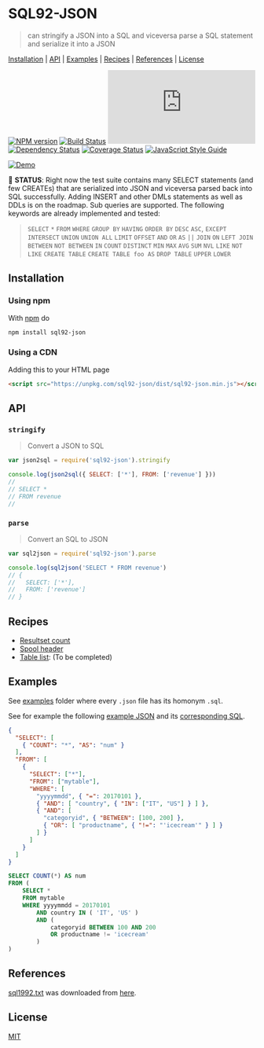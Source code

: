 # SQL92-JSON

> can stringify a JSON into a SQL and viceversa parse a SQL statement and serialize it into a JSON

[Installation](#installation) |
[API](#api) |
[Examples](#examples) |
[Recipes](#recipes) |
[References](#references) |
[License](#license)

[![NPM version](https://badge.fury.io/js/sql92-json.svg)](http://badge.fury.io/js/sql92-json)
[![Build Status](https://travis-ci.org/fibo/SQL92-JSON.svg?branch=master)](https://travis-ci.org/fibo/SQL92-JSON?branch=master)
[![Badge size](https://badge-size.herokuapp.com/fibo/sql92-json/master/dist/sql92-json.min.js)](https://github.com/fibo/sql92-json/blob/master/dist/sql92-json.min.js)
[![Dependency Status](https://gemnasium.com/fibo/SQL92-JSON.svg)](https://gemnasium.com/fibo/SQL92-JSON)
[![Coverage Status](https://coveralls.io/repos/fibo/SQL92-JSON/badge.svg?branch=master)](https://coveralls.io/r/fibo/SQL92-JSON?branch=master)
[![JavaScript Style Guide](https://img.shields.io/badge/code_style-standard-brightgreen.svg)](https://standardjs.com)

[![Demo](//g14n.info/SQL92-JSON/demo.png)](//g14n.info/SQL92-JSON/demo)

🚧 **STATUS**: Right now the test suite contains many SELECT statements (and few CREATEs) that are serialized into JSON and viceversa parsed back into SQL successfully.
Adding INSERT and other DMLs statements as well as DDLs is on the roadmap.
Sub queries are supported.
The following keywords are already implemented and tested:

> `SELECT` `*` `FROM` `WHERE`
> `GROUP BY` `HAVING`
> `ORDER BY` `DESC` `ASC`,
> `EXCEPT` `INTERSECT` `UNION` `UNION ALL`
> `LIMIT` `OFFSET`
> `AND` `OR` `AS` `||`
> `JOIN` `ON` `LEFT JOIN`
> `BETWEEN` `NOT BETWEEN` `IN`
> `COUNT` `DISTINCT`
> `MIN` `MAX` `AVG` `SUM` `NVL`
> `LIKE` `NOT LIKE`
> `CREATE TABLE` `CREATE TABLE foo AS` `DROP TABLE`
> `UPPER` `LOWER`

## Installation

### Using npm

With [npm](https://npmjs.org/) do

```bash
npm install sql92-json
```

### Using a CDN

Adding this to your HTML page

```html
<script src="https://unpkg.com/sql92-json/dist/sql92-json.min.js"></script>
```

## API

### `stringify`

> Convert a JSON to SQL

```javascript
var json2sql = require('sql92-json').stringify

console.log(json2sql({ SELECT: ['*'], FROM: ['revenue'] }))
//
// SELECT *
// FROM revenue
//
```

### `parse`

> Convert an SQL to JSON

```javascript
var sql2json = require('sql92-json').parse

console.log(sql2json('SELECT * FROM revenue')
// {
//   SELECT: ['*'],
//   FROM: ['revenue']
// }
```

## Recipes

* [Resultset count](http://g14n.info/SQL92-JSON/recipes/resultset-count/)
* [Spool header](http://g14n.info/SQL92-JSON/recipes/spool-header/)
* [Table list](http://g14n.info/SQL92-JSON/recipes/table-list/): (To be completed)

## Examples

See [examples] folder where every `.json` file has its homonym `.sql`.

See for example the following [example JSON][exampleJSON] and its [corresponding SQL][exampleSQL].

```json
{
  "SELECT": [
    { "COUNT": "*", "AS": "num" }
  ],
  "FROM": [
    {
      "SELECT": ["*"],
      "FROM": ["mytable"],
      "WHERE": [
        "yyyymmdd", { "=": 20170101 },
        { "AND": [ "country", { "IN": ["IT", "US"] } ] },
        { "AND": [
          "categoryid", { "BETWEEN": [100, 200] },
          { "OR": [ "productname", { "!=": "'icecream'" } ] }
        ] }
      ]
    }
  ]
}
```

```sql
SELECT COUNT(*) AS num
FROM (
	SELECT *
	FROM mytable
	WHERE yyyymmdd = 20170101
		AND country IN ( 'IT', 'US' )
		AND (
			categoryid BETWEEN 100 AND 200
			OR productname != 'icecream'
		)
)
```

## References

[sql1992.txt](https://github.com/fibo/SQL92-JSON/blob/master/sql1992.txt) was downloaded from [here](http://www.contrib.andrew.cmu.edu/~shadow/sql/sql1992.txt).

## License

[MIT](http://g14n.info/mit-license/)

[examples]: https://github.com/fibo/SQL92-JSON/tree/master/examples
[exampleSQL]: https://github.com/fibo/SQL92-JSON/blob/master/examples/_readme.select.sql
[exampleJSON]: https://github.com/fibo/SQL92-JSON/blob/master/examples/_readme.select.json
